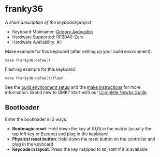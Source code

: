 # franky36

*A short description of the keyboard/project*

* Keyboard Maintainer: [Grigory Avdyushin](https://github.com/avdyushin)
* Hardware Supported: RP2040-Zero
* Hardware Availability: Ali

Make example for this keyboard (after setting up your build environment):

    make franky36:default

Flashing example for this keyboard:

    make franky36:default:flash

See the [build environment setup](https://docs.qmk.fm/#/getting_started_build_tools) and the [make instructions](https://docs.qmk.fm/#/getting_started_make_guide) for more information. Brand new to QMK? Start with our [Complete Newbs Guide](https://docs.qmk.fm/#/newbs).

## Bootloader

Enter the bootloader in 3 ways:

* **Bootmagic reset**: Hold down the key at (0,0) in the matrix (usually the top left key or Escape) and plug in the keyboard
* **Physical reset button**: Hold down the reset button on the controller and plug in the keyboard
* **Keycode in layout**: Press the key mapped to `QK_BOOT` if it is available
